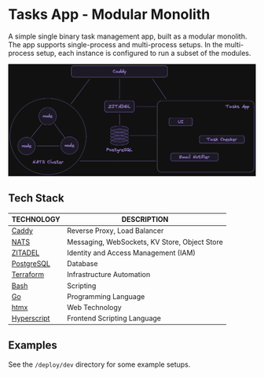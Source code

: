 # Tasks App - Modular Monolith

A simple single binary task management app, built as a modular monolith. The app supports single-process and multi-process setups. In the multi-process setup, each instance is configured to run a subset of the modules.

![components](doc/components.png)

## Tech Stack

| TECHNOLOGY                                 | DESCRIPTION                                   |
| ------------------------------------------ | --------------------------------------------- |
| [Caddy](https://caddyserver.com/)          | Reverse Proxy, Load Balancer                  |
| [NATS](https://nats.io/)                   | Messaging, WebSockets, KV Store, Object Store |
| [ZITADEL](https://zitadel.com/)            | Identity and Access Management (IAM)          |
| [PostgreSQL](https://www.postgresql.org/)  | Database                                      |
| [Terraform](https://www.terraform.io/)     | Infrastructure Automation                     |
| [Bash](https://www.gnu.org/software/bash/) | Scripting                                     |
| [Go](https://go.dev/)                      | Programming Language                          |
| [htmx](https://htmx.org/)                  | Web Technology                                |
| [Hyperscript](https://hyperscript.org/)    | Frontend Scripting Language                   |

## Examples

See the `/deploy/dev` directory for some example setups.
